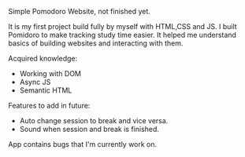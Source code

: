 Simple Pomodoro Website, not finished yet.

It is my first project build fully by myself with HTML,CSS and JS.
I built Pomidoro to make tracking study time easier.
It helped me understand basics of building websites and interacting with them.

Acquired knowledge: 
- Working with DOM
- Async JS
- Semantic HTML

Features to add in future:
- Auto change session to break and vice versa.
- Sound when session and break is finished.

App contains bugs that I'm currently work on.
